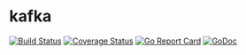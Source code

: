 # kafka

[![Build Status](https://travis-ci.org/lovego/kafka.svg?branch=new_logger)](https://travis-ci.org/lovego/kafka)
[![Coverage Status](https://coveralls.io/repos/github/lovego/kafka/badge.svg?branch=new_logger)](https://coveralls.io/github/lovego/kafka?branch=new_logger)
[![Go Report Card](https://goreportcard.com/badge/github.com/lovego/kafka)](https://goreportcard.com/report/github.com/lovego/kafka)
[![GoDoc](https://godoc.org/github.com/lovego/kafka?status.svg)](https://godoc.org/github.com/lovego/kafka)
